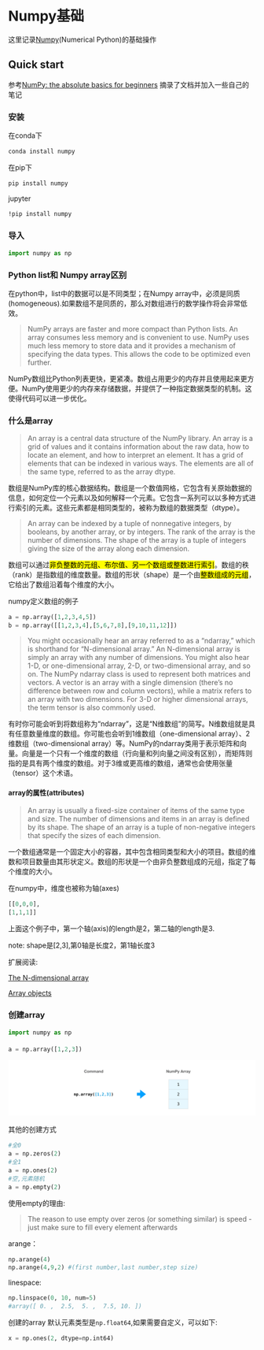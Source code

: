 # Numpy基础

这里记录[Numpy](https://numpy.org/)(Numerical Python)的基础操作


## Quick start

参考[NumPy: the absolute basics for beginners](https://numpy.org/doc/stable/user/absolute_beginners.html)
摘录了文档并加入一些自己的笔记
### 安装
在conda下
```bash
conda install numpy
```
在pip下
```bash
pip install numpy
```
jupyter
```bash
!pip install numpy
```

### 导入
```python
import numpy as np
```

### Python list和 Numpy array区别
在python中，list中的数据可以是不同类型；在Numpy array中，必须是同质(homogeneous).如果数组不是同质的，那么对数组进行的数学操作将会非常低效。

>NumPy arrays are faster and more compact than Python lists. An array consumes less memory and is convenient to use. NumPy uses much less memory to store data and it provides a mechanism of specifying the data types. This allows the code to be optimized even further.

NumPy数组比Python列表更快，更紧凑。数组占用更少的内存并且使用起来更方便。NumPy使用更少的内存来存储数据，并提供了一种指定数据类型的机制。这使得代码可以进一步优化。

### 什么是array
>An array is a central data structure of the NumPy library. An array is a grid of values and it contains information about the raw data, how to locate an element, and how to interpret an element. It has a grid of elements that can be indexed in various ways. The elements are all of the same type, referred to as the array dtype.

数组是NumPy库的核心数据结构。数组是一个数值网格，它包含有关原始数据的信息，如何定位一个元素以及如何解释一个元素。它包含一系列可以以多种方式进行索引的元素。这些元素都是相同类型的，被称为数组的数据类型（dtype）。

>An array can be indexed by a tuple of nonnegative integers, by booleans, by another array, or by integers. The rank of the array is the number of dimensions. The shape of the array is a tuple of integers giving the size of the array along each dimension.

数组可以通过<mark>非负整数的元组、布尔值、另一个数组或整数进行索引</mark>。数组的秩（rank）是指数组的维度数量。数组的形状（shape）是一个由<mark>整数组成的元组</mark>，它给出了数组沿着每个维度的大小。


numpy定义数组的例子
```python
a = np.array([1,2,3,4,5])
b = np.array([[1,2,3,4],[5,6,7,8],[9,10,11,12]])

```

>You might occasionally hear an array referred to as a “ndarray,” which is shorthand for “N-dimensional array.” An N-dimensional array is simply an array with any number of dimensions. You might also hear 1-D, or one-dimensional array, 2-D, or two-dimensional array, and so on. The NumPy ndarray class is used to represent both matrices and vectors. A vector is an array with a single dimension (there’s no difference between row and column vectors), while a matrix refers to an array with two dimensions. For 3-D or higher dimensional arrays, the term tensor is also commonly used.


有时你可能会听到将数组称为“ndarray”，这是“N维数组”的简写。N维数组就是具有任意数量维度的数组。你可能也会听到1维数组（one-dimensional array）、2维数组（two-dimensional array）等。NumPy的ndarray类用于表示矩阵和向量。向量是一个只有一个维度的数组（行向量和列向量之间没有区别），而矩阵则指的是具有两个维度的数组。对于3维或更高维的数组，通常也会使用张量（tensor）这个术语。

#### array的属性(attributes)
>An array is usually a fixed-size container of items of the same type and size. The number of dimensions and items in an array is defined by its shape. The shape of an array is a tuple of non-negative integers that specify the sizes of each dimension.

一个数组通常是一个固定大小的容器，其中包含相同类型和大小的项目。数组的维数和项目数量由其形状定义。数组的形状是一个由非负整数组成的元组，指定了每个维度的大小。

在numpy中，维度也被称为轴(axes)

```python
[[0,0,0],
[1,1,1]]
```
上面这个例子中，第一个轴(axis)的length是2，第二轴的length是3.

note: shape是[2,3],第0轴是长度2，第1轴长度3

扩展阅读:

[The N-dimensional array](https://numpy.org/doc/stable/reference/arrays.ndarray.html#arrays-ndarray)

[Array objects](https://numpy.org/doc/stable/reference/arrays.html#arrays)

### 创建array
```python
import numpy as np

a = np.array([1,2,3])
```
![ array](image.png)

其他的创建方式
```python
#全0
a = np.zeros(2)
#全1
a = np.ones(2)
#空,元素随机
a = np.empty(2)
```
使用empty的理由:
>The reason to use empty over zeros (or something similar) is speed - just make sure to fill every element afterwards

arange：
```python
np.arange(4)
np.arange(4,9,2) #(first number,last number,step size)
```

linespace:
```python
np.linspace(0, 10, num=5)
#array([ 0. ,  2.5,  5. ,  7.5, 10. ])
```
创建的array 默认元素类型是`np.float64`,如果需要自定义，可以如下:
```python
x = np.ones(2, dtype=np.int64)
```